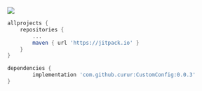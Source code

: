 [![](https://jitpack.io/v/curur/CustomConfig.svg)](https://jitpack.io/#curur/CustomConfig)

```gradle
allprojects {
	repositories {
		...
		maven { url 'https://jitpack.io' }
	}
}
```

```gradle
dependencies {
        implementation 'com.github.curur:CustomConfig:0.0.3'
}
```

